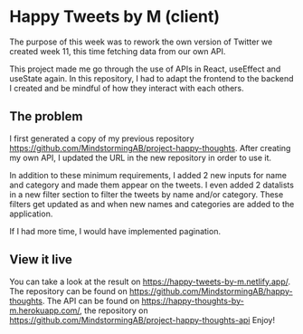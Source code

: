 # Happy Tweets by M (client)

The purpose of this week was to rework the own version of Twitter we created week 11, this time fetching data from our own API.

This project made me go through the use of APIs in React, useEffect and useState again. In this repository, I had to adapt the frontend to the backend I created and be mindful of how they interact with each others.

## The problem

I first generated a copy of my previous repository https://github.com/MindstormingAB/project-happy-thoughts. After creating my own API, I updated the URL in the new repository in order to use it.

In addition to these minimum requirements, I added 2 new inputs for name and category and made them appear on the tweets.
I even added 2 datalists in a new filter section to filter the tweets by name and/or category. These filters get updated as and when new names and categories are added to the application.

If I had more time, I would have implemented pagination.

## View it live

You can take a look at the result on https://happy-tweets-by-m.netlify.app/.
The repository can be found on https://github.com/MindstormingAB/happy-thoughts.
The API can be found on https://happy-thoughts-by-m.herokuapp.com/, the repository on https://github.com/MindstormingAB/project-happy-thoughts-api
Enjoy!
